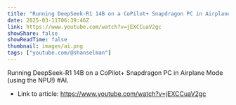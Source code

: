 ```yaml
---
title: "Running DeepSeek-R1 14B on a CoPilot+ Snapdragon PC in Airplane Mode (using the NPU!)"
date: 2025-03-11T06:39:46Z
link: https://www.youtube.com/watch?v=jEXCCuaV2gc
showShare: false
showReadTime: false
thumbnail: images/ai.png
tags: ["youtube.com/@shanselman"]
---
```

Running DeepSeek-R1 14B on a CoPilot+ Snapdragon PC in Airplane Mode (using the NPU!) #AI.

- Link to article: https://www.youtube.com/watch?v=jEXCCuaV2gc
